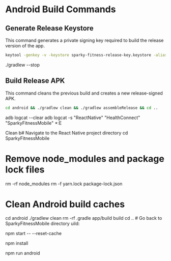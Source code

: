 # Android Build Commands

## Generate Release Keystore

This command generates a private signing key required to build the release version of the app.

```bash
keytool -genkey -v -keystore sparky-fitness-release-key.keystore -alias sparky-fitness-alias -keyalg RSA -keysize 2048 -validity 10000
```
./gradlew --stop


## Build Release APK

This command cleans the previous build and creates a new release-signed APK.

```bash
cd android && ./gradlew clean && ./gradlew assembleRelease && cd ..
```



adb logcat --clear
adb logcat -s "ReactNative" "HealthConnect" "SparkyFitnessMobile" *:E



Clean b# Navigate to the React Native project directory
cd SparkyFitnessMobile

# Remove node_modules and package lock files
rm -rf node_modules
rm -f yarn.lock package-lock.json

# Clean Android build caches
cd android
./gradlew clean
rm -rf .gradle app/build build
cd .. # Go back to SparkyFitnessMobile directory
uild:



npm start -- --reset-cache

npm install

npm run android





